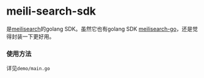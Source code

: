 # meili-search-sdk

是[meilisearch](https://github.com/meilisearch/MeiliSearch)的golang SDK。虽然它也有golang SDK
[meilisearch-go](https://github.com/meilisearch/meilisearch-go)，还是觉得封装一下更好用。

### 使用方法

详见`demo/main.go`

